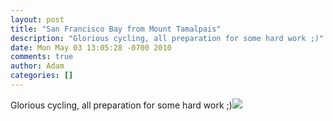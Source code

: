 ```yaml
---
layout: post
title: "San Francisco Bay from Mount Tamalpais"
description: "Glorious cycling, all preparation for some hard work ;)"
date: Mon May 03 13:05:28 -0700 2010
comments: true
author: Adam
categories: []
---
```


Glorious cycling, all preparation for some hard work ;)<img src="/images/san-francisco-bay-from-mount-tamalpais/photo.jpg">
